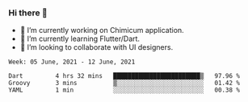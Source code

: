 ### Hi there 👋

<!--
**devcat37/devcat37** is a ✨ _special_ ✨ repository because its `README.md` (this file) appears on your GitHub profile.-->


- 🔭 I’m currently working on Chimicum application.
- 🌱 I’m currently learning Flutter/Dart.
- 👯 I’m looking to collaborate with UI designers.
<!-- - 🤔 I’m looking for help with ... -->

<!--START_SECTION:waka-->
```text
Week: 05 June, 2021 - 12 June, 2021

Dart         4 hrs 32 mins   ████████████████████████▒   97.96 % 
Groovy       3 mins          ▒░░░░░░░░░░░░░░░░░░░░░░░░   01.42 % 
YAML         1 min           ░░░░░░░░░░░░░░░░░░░░░░░░░   00.38 % 
```
<!--END_SECTION:waka-->
